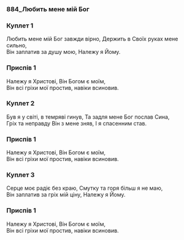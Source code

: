 ### 884_Любить мене мій Бог
### Куплет 1
Любить мене мій Бог завжди вірно, Держить в Своїх руках мене сильно, <br/>Він заплатив за душу мою, Належу я Йому.
### Приспів 1
Належу я Христові, Він Богом є моїм, <br/>Він всі гріхи мої простив, навіки всиновив.
### Куплет 2
Був я у світі, в темряві гинув, Та задля мене Бог послав Сина, <br/>Гріх та неправду Він з мене зняв, І я спасенним став.
### Приспів 1
Належу я Христові, Він Богом є моїм, <br/>Він всі гріхи мої простив, навіки всиновив.
### Куплет 3
Серце моє радіє без краю, Смутку та горя більш я не маю, <br/>Він заплатив за гріх мій ціну, Належу я Йому.
### Приспів 1
Належу я Христові, Він Богом є моїм, <br/>Він всі гріхи мої простив, навіки всиновив.
